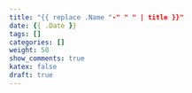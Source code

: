 ```yaml
---
title: "{{ replace .Name "-" " " | title }}"
date: {{ .Date }}
tags: []
categories: []
weight: 50
show_comments: true
katex: false
draft: true
---
```


<!--more-->
